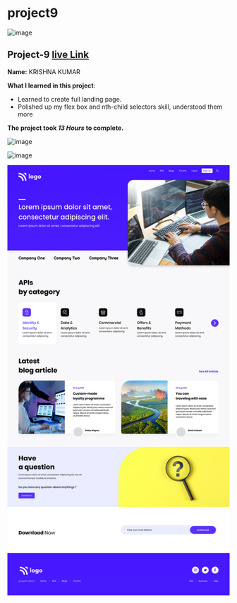# project9

![image](https://img.shields.io/badge/project-9-red)


## Project-9  [live Link](https://projec9.netlify.app/)

**Name:**  KRISHNA KUMAR


**What I learned in this project**:

  - Learned to create full landing page. 
  - Polished up my flex box and nth-child selectors skill, understood them more


**The project took ***13 Hours*** to complete.** 

![image](https://img.shields.io/badge/INeuron-LearnCodeOnline-brightgreen)

![image](https://img.shields.io/badge/Full%20stack%20JS%20bootcamp-Hitesh%20Chaudhary-lightgrey)


![image](https://github.com/Krishna12345825/project9/blob/main/project-imgs/9.png)
